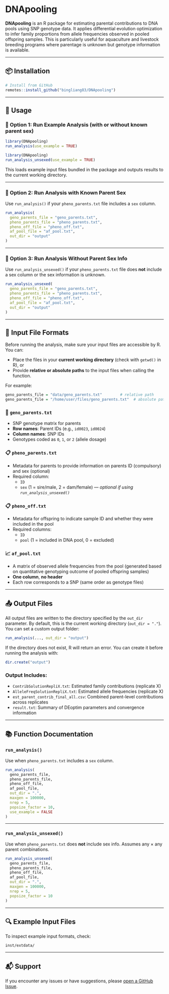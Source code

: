# DNApooling

**DNApooling** is an R package for estimating parental contributions to DNA pools using SNP genotype data. It applies differential evolution optimization to infer family proportions from allele frequencies observed in pooled offspring samples. This is particularly useful for aquaculture and livestock breeding programs where parentage is unknown but genotype information is available.

---

## 📦 Installation

```r
# Install from GitHub
remotes::install_github("bingliang83/DNApooling")
```

---

## 🧪 Usage

### 🔹 Option 1: Run Example Analysis (with or without known parent sex)

```r
library(DNApooling)
run_analysis(use_example = TRUE)
```

```r
library(DNApooling)
run_analysis_unsexed(use_example = TRUE)
```


This loads example input files bundled in the package and outputs results to the current working directory.

---

### 🔹 Option 2: Run Analysis with Known Parent Sex

Use `run_analysis()` if your `pheno_parents.txt` file includes a `sex` column.

```r
run_analysis(
  geno_parents_file = "geno_parents.txt",
  pheno_parents_file = "pheno_parents.txt",
  pheno_off_file = "pheno_off.txt",
  af_pool_file = "af_pool.txt",
  out_dir = "output"
)
```

---

### 🔹 Option 3: Run Analysis Without Parent Sex Info

Use `run_analysis_unsexed()` if your `pheno_parents.txt` file does **not** include a sex column or the sex information is unknown.

```r
run_analysis_unsexed(
  geno_parents_file = "geno_parents.txt",
  pheno_parents_file = "pheno_parents.txt",
  pheno_off_file = "pheno_off.txt",
  af_pool_file = "af_pool.txt",
  out_dir = "output"
)
```

---

## 📁 Input File Formats

Before running the analysis, make sure your input files are accessible by R. You can:

- Place the files in your **current working directory** (check with `getwd()` in R), or  
- Provide **relative or absolute paths** to the input files when calling the function.

For example:

```r
geno_parents_file = "data/geno_parents.txt"        # relative path
geno_parents_file = "/home/user/files/geno_parents.txt"  # absolute path
```

### 🧬 `geno_parents.txt`
- SNP genotype matrix for parents
- **Row names**: Parent IDs (e.g., `id0023`, `id0024`)
- **Column names**: SNP IDs
- Genotypes coded as `0`, `1`, or `2` (allele dosage)

### 📋 `pheno_parents.txt`
- Metadata for parents to provide information on parents ID (compulsory) and sex (optional)
- Required column:
  - `ID`
  - `sex` (1 = sire/male, 2 = dam/female) — *optional if using `run_analysis_unsexed()`*

### 📋 `pheno_off.txt`
- Metadata for offspring to indicate sample ID and whether they were included in the pool
- Required columns:
  - `ID`
  - `pool` (1 = included in DNA pool, 0 = excluded)

### 📈 `af_pool.txt`
- A matrix of observed allele frequencies from the pool (generated based on quantitative genotyping outcome of pooled offspring samples)
- **One column**, **no header**
- Each row corresponds to a SNP (same order as genotype files)

---

## 📤 Output Files

All output files are written to the directory specified by the `out_dir` parameter. By default, this is the current working directory (`out_dir = "."`). You can set a custom output folder:

```r
run_analysis(..., out_dir = "output")
```

If the directory does not exist, R will return an error. You can create it before running the analysis with:

```r
dir.create("output")
```

### Output Includes:

- `ContribSolutionRepliX.txt`: Estimated family contributions (replicate X)
- `AlleleFreqSolutionRepliX.txt`: Estimated allele frequencies (replicate X)
- `est_parent_contrib_final_all.csv`: Combined parent-level contributions across replicates
- `result.txt`: Summary of DEoptim parameters and convergence information

---

## 📚 Function Documentation

### `run_analysis()`

Use when `pheno_parents.txt` includes a `sex` column.

```r
run_analysis(
  geno_parents_file,
  pheno_parents_file,
  pheno_off_file,
  af_pool_file,
  out_dir = ".",
  maxgen = 100000,
  nrep = 5,
  popsize_factor = 10,
  use_example = FALSE
)
```

---

### `run_analysis_unsexed()`

Use when `pheno_parents.txt` does **not** include sex info. Assumes any × any parent combinations.

```r
run_analysis_unsexed(
  geno_parents_file,
  pheno_parents_file,
  pheno_off_file,
  af_pool_file,
  out_dir = ".",
  maxgen = 100000,
  nrep = 5,
  popsize_factor = 10
)
```

---

## 🔍 Example Input Files

To inspect example input formats, check:

```
inst/extdata/
```

---

## 📬 Support

If you encounter any issues or have suggestions, please [open a GitHub Issue](https://github.com/bingliang83/DNApooling/issues).
